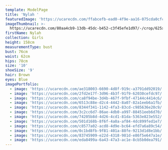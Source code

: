 ```yaml
---
template: ModelPage
title: 'Nylah '
featuredImage: 'https://ucarecdn.com/ffabcefb-ead0-4f9e-aa16-075cda0cfc15/'
imageThumbnail: >-
  https://ucarecdn.com/80aa4cb9-13db-45dc-b452-c3f45efe1d97/-/crop/625x934/108,0/-/preview/
firstName: Nylah
collection: Girls
height: 158cm
measurementType: bust
bust: 76cm
waist: 62cm
hips: 78cm
size: '10'
shoeSize: '9'
hair: Brown
eyes: Blue
imagePortfolio:
  - image: 'https://ucarecdn.com/ae318003-6690-4d8f-919c-a3791dd92019/'
  - image: 'https://ucarecdn.com/2fd2e17f-3d96-4b3f-91f9-62030cefdc97/'
  - image: 'https://ucarecdn.com/ca8f94be-3d4b-467f-9fbf-47144c4414c6/'
  - image: 'https://ucarecdn.com/6513c88e-d2c4-4442-8a07-82a1eeb6a1fb/'
  - image: 'https://ucarecdn.com/8344f341-1142-4fa3-83cd-c985636e20c9/'
  - image: 'https://ucarecdn.com/3c2cc6d7-86ae-4db0-a997-88451eeb6d70/'
  - image: 'https://ucarecdn.com/74205b8d-4d26-4cd1-81da-5363e823e552/'
  - image: 'https://ucarecdn.com/501d168b-8f6f-4a8a-af84-4dc899fed1e7/'
  - image: 'https://ucarecdn.com/c8577a02-acd8-4d9e-bc64-efd7a6a89c54/'
  - image: 'https://ucarecdn.com/0c1bd8fb-9f81-401a-88fe-9213d1d8e1bb/'
  - image: 'https://ucarecdn.com/83745909-e22d-4318-981d-e86f5e647a1e/'
  - image: 'https://ucarecdn.com/eda8499a-6a43-47a3-ac1e-8cb5b0dea791/'
---
```


